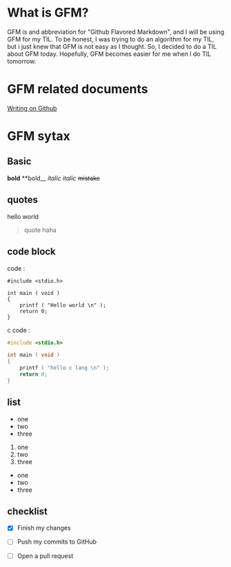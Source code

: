# What is GFM?
GFM is and abbreviation for "Github Flavored Markdown", and I will be using GFM for my TIL.
To be honest, I was trying to do an algorithm for my TIL, but i just knew that GFM is not easy as I thought. So, I decided to do a TIL about GFM today.
Hopefully, GFM becomes easier for me when I do TIL tomorrow.


# GFM related documents
[Writing on Github](https://help.github.com/categories/writing-on-github/)

# GFM sytax
## Basic
__bold__
**bold__
_italic_
*italic*
~~mistake~~

## quotes
hello world
> quote haha

## code block
code :
```
#include <stdio.h>

int main ( void )
{
	printf ( "Hello world \n" );
	return 0;
}
```
c code :
```c
#include <stdio.h>

int main ( void )
{
	printf ( "hello c lang \n" );
	return 0;
}
```

## list
- one
- two
- three

1. one
2. two
3. three

* one
* two
* three

## checklist
- [x] Finish my changes
- [ ] Push my commits to GitHub
- [ ] Open a pull request



